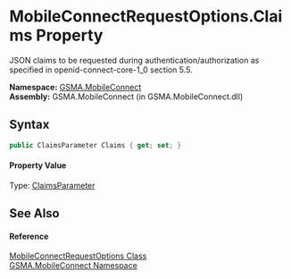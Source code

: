 MobileConnectRequestOptions.Claims Property
===========================================
JSON claims to be requested during authentication/authorization as specified in openid-connect-core-1_0 section 5.5.

**Namespace:** [GSMA.MobileConnect][1]  
**Assembly:** GSMA.MobileConnect (in GSMA.MobileConnect.dll)

Syntax
------

```csharp
public ClaimsParameter Claims { get; set; }
```

#### Property Value
Type: [ClaimsParameter][2]

See Also
--------

#### Reference
[MobileConnectRequestOptions Class][3]  
[GSMA.MobileConnect Namespace][1]  

[1]: ../README.md
[2]: ../../GSMA.MobileConnect.Claims/ClaimsParameter/README.md
[3]: README.md
[4]: ../../_icons/Help.png